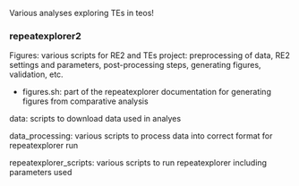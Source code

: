 Various analyses exploring TEs in teos!

### repeatexplorer2
Figures: various scripts for RE2 and TEs project: preprocessing of data, RE2 settings and parameters, post-processing steps, generating figures, validation, etc. 
- figures.sh: part of the repeatexplorer documentation for generating figures from comparative analysis

data: scripts to download data used in analyes

data_processing: various scripts to process data into correct format for repeatexplorer run

repeatexplorer_scripts: various scripts to run repeatexplorer including parameters used 

